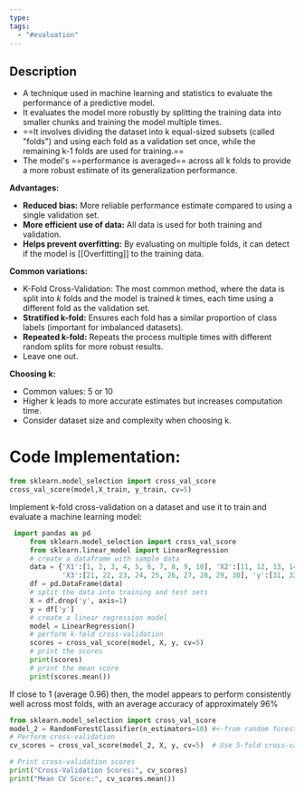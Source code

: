 ```yaml
---
type: 
tags:
  - "#evaluation"
---
```

## Description 

- A technique used in machine learning and statistics to evaluate the performance of a predictive model.
-  It evaluates the model more robustly by splitting the training data into smaller chunks and training the model multiple times. 
- ==It involves dividing the dataset into k equal-sized subsets (called "folds") and using each fold as a validation set once, while the remaining k-1 folds are used for training.==
- The model's ==performance is averaged== across all k folds to provide a more robust estimate of its generalization performance.

**Advantages:**

- **Reduced bias:** More reliable performance estimate compared to using a single validation set.
- **More efficient use of data:** All data is used for both training and validation.
- **Helps prevent overfitting:** By evaluating on multiple folds, it can detect if the model is [[Overfitting]] to the training data.

**Common variations:**

- K-Fold Cross-Validation: The most common method, where the data is split into $k$ folds and the model is trained $k$ times, each time using a different fold as the validation set.
- **Stratified k-fold:** Ensures each fold has a similar proportion of class labels (important for imbalanced datasets).
- **Repeated k-fold:** Repeats the process multiple times with different random splits for more robust results.
- Leave one out.

**Choosing k:**

- Common values: 5 or 10
- Higher k leads to more accurate estimates but increases computation time.
- Consider dataset size and complexity when choosing k.
# Code Implementation:

```python
from sklearn.model_selection import cross_val_score
cross_val_score(model,X_train, y_train, cv=5)
```

 Implement k-fold cross-validation on a dataset and use it to train and evaluate a machine learning model:
 
 ```python
  import pandas as pd
      from sklearn.model_selection import cross_val_score
      from sklearn.linear_model import LinearRegression
      # create a dataframe with sample data
      data = {'X1':[1, 2, 3, 4, 5, 6, 7, 8, 9, 10], 'X2':[11, 12, 13, 14, 15, 16, 17, 18, 19, 20],
              'X3':[21, 22, 23, 24, 25, 26, 27, 28, 29, 30], 'y':[31, 32, 33, 34, 35, 36, 37, 38, 39, 40]}
      df = pd.DataFrame(data) 
      # split the data into training and test sets
      X = df.drop('y', axis=1)
      y = df['y']
      # create a linear regression model
      model = LinearRegression()
      # perform k-fold cross-validation
      scores = cross_val_score(model, X, y, cv=5)
      # print the scores
      print(scores)
      # print the mean score
      print(scores.mean())
```

If close to 1 (average 0.96) then, the model appears to perform consistently well across most folds, with an average accuracy of approximately 96%

```python
from sklearn.model_selection import cross_val_score
model_2 = RandomForestClassifier(n_estimators=10) #<-from random forest
# Perform cross-validation
cv_scores = cross_val_score(model_2, X, y, cv=5)  # Use 5-fold cross-validation

# Print cross-validation scores
print("Cross-Validation Scores:", cv_scores)
print("Mean CV Score:", cv_scores.mean())
```

